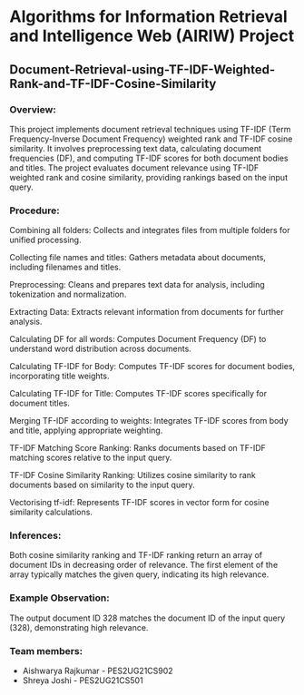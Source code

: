 # Algorithms for Information Retrieval and Intelligence Web (AIRIW) Project

## Document-Retrieval-using-TF-IDF-Weighted-Rank-and-TF-IDF-Cosine-Similarity


### Overview:
This project implements document retrieval techniques using TF-IDF (Term Frequency-Inverse Document Frequency) weighted rank and TF-IDF cosine similarity. It involves preprocessing text data, calculating document frequencies (DF), and computing TF-IDF scores for both document bodies and titles. The project evaluates document relevance using TF-IDF weighted rank and cosine similarity, providing rankings based on the input query.

### Procedure:

Combining all folders: Collects and integrates files from multiple folders for unified processing.

Collecting file names and titles: Gathers metadata about documents, including filenames and titles.

Preprocessing: Cleans and prepares text data for analysis, including tokenization and normalization.

Extracting Data: Extracts relevant information from documents for further analysis.

Calculating DF for all words: Computes Document Frequency (DF) to understand word distribution across documents.

Calculating TF-IDF for Body: Computes TF-IDF scores for document bodies, incorporating title weights.

Calculating TF-IDF for Title: Computes TF-IDF scores specifically for document titles.

Merging TF-IDF according to weights: Integrates TF-IDF scores from body and title, applying appropriate weighting.

TF-IDF Matching Score Ranking: Ranks documents based on TF-IDF matching scores relative to the input query.

TF-IDF Cosine Similarity Ranking: Utilizes cosine similarity to rank documents based on similarity to the input query.

Vectorising tf-idf: Represents TF-IDF scores in vector form for cosine similarity calculations.

### Inferences:
Both cosine similarity ranking and TF-IDF ranking return an array of document IDs in decreasing order of relevance. The first element of the array typically matches the given query, indicating its high relevance.

### Example Observation:
The output document ID 328 matches the document ID of the input query (328), demonstrating high relevance.

### Team members:
- Aishwarya Rajkumar - PES2UG21CS902
- Shreya Joshi - PES2UG21CS501
